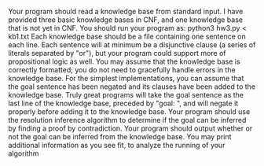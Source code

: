 Your program should read a knowledge base from standard input. I have provided three basic
knowledge bases in CNF, and one knowledge base that is not yet in CNF. You should run your
program as:
python3 hw3.py < kb1.txt
Each knowledge base should be a file containing one sentence on each line. Each sentence will at
minimum be a disjunctive clause (a series of literals separated by "or"), but your program could
support more of propositional logic as well. You may assume that the knowledge base is
correctly formatted; you do not need to gracefully handle errors in the knowledge base.
For the simplest implementations, you can assume that the goal sentence has been negated and
its clauses have been added to the knowledge base. Truly great programs will take the goal
sentence as the last line of the knowledge base, preceded by "goal: ", and will negate it
properly before adding it to the knowledge base.
Your program should use the resolution inference algorithm to determine if the goal can be
inferred by finding a proof by contradiction. Your program should output whether or not the goal
can be inferred from the knowledge base. You may print additional information as you see fit, to
analyze the running of your algorithm
